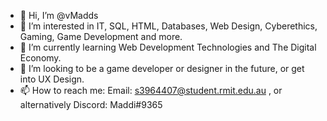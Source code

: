 - 👋 Hi, I’m @vMadds
- 👀 I’m interested in IT, SQL, HTML, Databases, Web Design, Cyberethics, Gaming, Game Development and more.
- 🌱 I’m currently learning Web Development Technologies and The Digital Economy.
- 💞️ I’m looking to be a game developer or designer in the future, or get into UX Design.
- 📫 How to reach me: Email: s3964407@student.rmit.edu.au , or alternatively Discord: Maddi#9365

<!---
vMadds/vMadds is a ✨ special ✨ repository because its `README.md` (this file) appears on your GitHub profile.
You can click the Preview link to take a look at your changes.
--->
